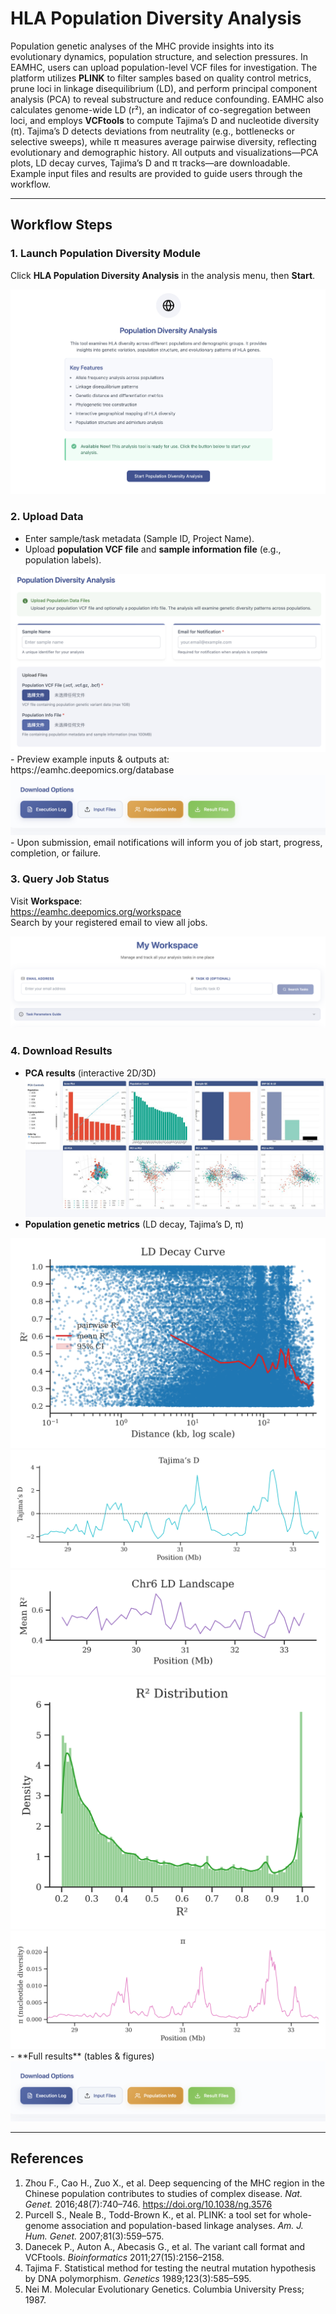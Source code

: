 # HLA Population Diversity Analysis

Population genetic analyses of the MHC provide insights into its evolutionary dynamics, population structure, and selection pressures. In EAMHC, users can upload population-level VCF files for investigation. The platform utilizes **PLINK** to filter samples based on quality control metrics, prune loci in linkage disequilibrium (LD), and perform principal component analysis (PCA) to reveal substructure and reduce confounding. EAMHC also calculates genome-wide LD (r²), an indicator of co-segregation between loci, and employs **VCFtools** to compute Tajima’s D and nucleotide diversity (π). Tajima’s D detects deviations from neutrality (e.g., bottlenecks or selective sweeps), while π measures average pairwise diversity, reflecting evolutionary and demographic history. All outputs and visualizations—PCA plots, LD decay curves, Tajima’s D and π tracks—are downloadable. Example input files and results are provided to guide users through the workflow.

---

## Workflow Steps

### 1. Launch Population Diversity Module  
Click **HLA Population Diversity Analysis** in the analysis menu, then **Start**.  
<div align="center">
  <img src="figs/diversity/start.png" alt="Start Population Diversity">
</div>

### 2. Upload Data  
- Enter sample/task metadata (Sample ID, Project Name).  
- Upload **population VCF file** and **sample information file** (e.g., population labels).  
<div align="center">
  <img src="figs/diversity/upload.png" alt="Upload Population Diversity">
</div>  
- Preview example inputs & outputs at:  
  https://eamhc.deepomics.org/database  
<div align="center">
  <img src="figs/diversity/demo_data.png" alt="Demo Population Diversity">
</div>  
- Upon submission, email notifications will inform you of job start, progress, completion, or failure.

### 3. Query Job Status  
Visit **Workspace**:  
https://eamhc.deepomics.org/workspace  
Search by your registered email to view all jobs.  
<div align="center">
  <img src="figs/diversity/query.png" alt="Query Population Diversity">
</div>

### 4. Download Results  
- **PCA results** (interactive 2D/3D)  
  <div align="center">
    <img src="figs/diversity/pca.jpg" alt="PCA Summary">
  </div>  
- **Population genetic metrics** (LD decay, Tajima’s D, π)  
<div align="center">
    <img src="figs/diversity/decay.png" alt="Population Genetics">
  </div>  
  <div align="center">
    <img src="figs/diversity/tajima-d.png" alt="Population Genetics">
  </div>  
  <div align="center">
    <img src="figs/diversity/landscape.png" alt="Population Genetics">
  </div>  
  <div align="center">
    <img src="figs/diversity/distribution.png" alt="Population Genetics">
  </div>  
  <div align="center">
    <img src="figs/diversity/pi.png" alt="Population Genetics">
  </div>  
- **Full results** (tables & figures)  
  <div align="center">
    <img src="figs/diversity/demo_data.png" alt="Population Diversity Results">
  </div>

---

## References

1. Zhou F., Cao H., Zuo X., et al. Deep sequencing of the MHC region in the Chinese population contributes to studies of complex disease. *Nat. Genet.* 2016;48(7):740–746. https://doi.org/10.1038/ng.3576  
2. Purcell S., Neale B., Todd-Brown K., et al. PLINK: a tool set for whole-genome association and population-based linkage analyses. *Am. J. Hum. Genet.* 2007;81(3):559–575.  
3. Danecek P., Auton A., Abecasis G., et al. The variant call format and VCFtools. *Bioinformatics* 2011;27(15):2156–2158.  
4. Tajima F. Statistical method for testing the neutral mutation hypothesis by DNA polymorphism. *Genetics* 1989;123(3):585–595.  
5. Nei M. Molecular Evolutionary Genetics. Columbia University Press; 1987.